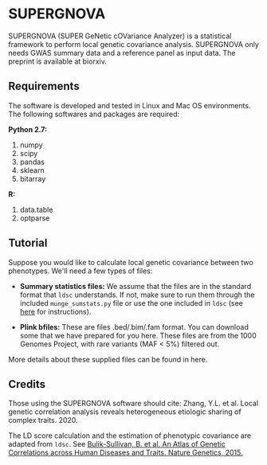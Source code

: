 # SUPERGNOVA

SUPERGNOVA (SUPER GeNetic cOVariance Analyzer) is a statistical framework to perform local genetic covariance analysis. SUPERGNOVA only needs GWAS summary data and a reference panel as input data. The preprint is available at biorxiv.

## Requirements

The software is developed and tested in Linux and Mac OS environments. The following softwares and packages are required:

**Python 2.7:**
1. numpy
2. scipy
3. pandas
4. sklearn
5. bitarray
	
**R:**
1. data.table
2. optparse

## Tutorial

Suppose you would like to calculate local genetic covariance between two phenotypes. We'll need a few types of files:

- **Summary statistics files:** We assume that the files are in the standard format that ``ldsc`` understands. If not, make sure to run them through the included ``munge_sumstats.py`` file or use the one included in ``ldsc`` (see [here](https://github.com/bulik/ldsc/wiki/Heritability-and-Genetic-Correlation#reformatting-summary-statistics) for instructions).

- **Plink bfiles:** These are files .bed/.bim/.fam format. You can download some that we have prepared for you here. These files are from the 1000 Genomes Project, with rare variants (MAF < 5\%) filtered out.

More details about these supplied files can be found in here.

## Credits

Those using the SUPERGNOVA software should cite: Zhang, Y.L. et al. Local genetic correlation analysis reveals heterogeneous etiologic sharing of complex traits. 2020.

The LD score calculation  and the estimation of phenotypic covariance are adapted from `ldsc`. See [Bulik-Sullivan, B. et al. An Atlas of Genetic Correlations across Human Diseases and Traits. Nature Genetics, 2015.](https://www.nature.com/articles/ng.3406)